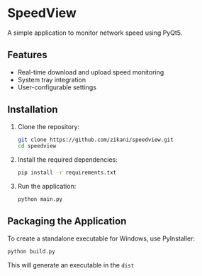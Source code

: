 # SpeedView

A simple application to monitor network speed using PyQt5.

## Features
- Real-time download and upload speed monitoring
- System tray integration
- User-configurable settings

## Installation

1. Clone the repository:
   ```bash
   git clone https://github.com/zikani/speedview.git
   cd speedview
   ```

2. Install the required dependencies:
   ```bash
   pip install -r requirements.txt
   ```

3. Run the application:
   ```bash
   python main.py
   ```

## Packaging the Application
To create a standalone executable for Windows, use PyInstaller:
```bash
python build.py
```
This will generate an executable in the `dist`